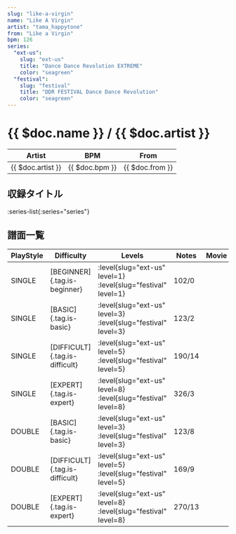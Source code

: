 ```yaml
---
slug: "like-a-virgin"
name: "Like A Virgin"
artist: "tama_happytone"
from: "Like a Virgin"
bpm: 126
series:
  "ext-us":
    slug: "ext-us"
    title: "Dance Dance Revolution EXTREME"
    color: "seagreen"
  "festival":
    slug: "festival"
    title: "DDR FESTIVAL Dance Dance Revolution"
    color: "seagreen"
---
```


# {{ $doc.name }} / {{ $doc.artist }}

|Artist|BPM|From|
|------|---|----|
|{{ $doc.artist }}|{{ $doc.bpm }}|{{ $doc.from }}|

## 収録タイトル

:series-list{:series="series"}

## 譜面一覧

|PlayStyle|Difficulty|Levels|Notes|Movie|
|---------|----------|------|-----|-----|
|SINGLE|[BEGINNER]{.tag.is-beginner}|:level{slug="ext-us" level=1} :level{slug="festival" level=1}|102/0||
|SINGLE|[BASIC]{.tag.is-basic}|:level{slug="ext-us" level=3} :level{slug="festival" level=3}|123/2||
|SINGLE|[DIFFICULT]{.tag.is-difficult}|:level{slug="ext-us" level=5} :level{slug="festival" level=5}|190/14||
|SINGLE|[EXPERT]{.tag.is-expert}|:level{slug="ext-us" level=8} :level{slug="festival" level=8}|326/3||
|DOUBLE|[BASIC]{.tag.is-basic}|:level{slug="ext-us" level=3} :level{slug="festival" level=3}|123/8||
|DOUBLE|[DIFFICULT]{.tag.is-difficult}|:level{slug="ext-us" level=5} :level{slug="festival" level=5}|169/9||
|DOUBLE|[EXPERT]{.tag.is-expert}|:level{slug="ext-us" level=8} :level{slug="festival" level=8}|270/13||
